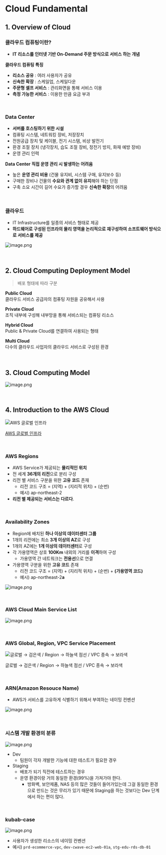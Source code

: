 # Cloud Fundamental

## 1. Overview of Cloud

### **클라우드 컴퓨팅이란?**

- **IT 리소스를 인터넷 기반 On-Demand 주문 방식으로 서비스 하는 개념**

**클라우드 컴퓨팅 특징**

- **리소스 공유** : 여러 사용자가 공유
- **신속한 확장** : 스케일업, 스케일다운
- **주문형 셀프 서비스** : 관리화면을 통해 서비스 이용
- **측정 가능한 서비스** : 이용한 만큼 요금 부과

<br/>

### **Data Center**

- **서버를 호스팅하기 위한 시설**
- 컴퓨팅 시스템, 네트워킹 장비, 저장장치
- 전원공급 장치 및 케이블, 전기 시스템, 비상 발전기
- 환경 조절 장치 (냉각장치, 습도 조절 장비, 정전기 방지, 화재 예방 장비)
- 운영 관리 인력

**Data Center 직접 운영 관리 시 발생하는 어려움**

- 높은 **운영 관리 비용** (건물 유지비, 시스템 구매, 유지보수 등)
- 구매한 장비나 건물의 **수요와 관계 없이 유지**해야 하는 단점
- 구축 소요 시간이 길어 수요가 증가할 경우 **신속한 확장**의 어려움

<br/>

### **클라우드**

- IT Infrastructure를 일종의 서비스 형태로 제공
- **하드웨어로 구성된 인프라의 물리 영역을 논리적으로 재구성하여 소프트웨어 방식으로 서비스를 제공**

![image.png](img/image.png)

<br/>

## 2. Cloud Computing Deployment Model

> 배포 형태에 따라 구분
> 
**Public Cloud**  
    클라우드 서비스 공급자의 컴퓨팅 자원을 공유해서 사용  

**Private Cloud**  
    조직 내부에 구성해 내부망을 통해 서비스되는 컴퓨팅 리소스 
 
**Hybrid Cloud**  
    Public & Private Cloud를 연결하여 사용되는 형태   
    
**Multi Cloud**  
    다수의 클라우드 사업자의 클라우드 서비스로 구성된 환경

<br/>

## 3. Cloud Computing Model

![image.png](img/image1.png)

<br/>

## 4. Introduction to the AWS Cloud

![[AWS 글로벌 인프라](https://aws.amazon.com/ko/about-aws/global-infrastructure/regions_az/) ](img/image2.png)

[AWS 글로벌 인프라](https://aws.amazon.com/ko/about-aws/global-infrastructure/regions_az/) 

<br/>

### **AWS Regions**

- AWS Service가 제공되는 **물리적인 위치**
- 전 세계 **36개의 리전**으로 분리 구성
- 리전 별 서비스 구분을 위한 **고유 코드** 존재
    - 리전 코드 구조 = (지역) + (지리적 위치) + (순번)
    - 예시) ap-northeast-2
- **리전 별 제공되는 서비스는 다르다**.

<br/>

### **Availability Zones**

- Region에 배치된 **하나 이상의 데이터센터 그룹**
- 1개의 리전에는 최소 **3개 이상의 AZ**로 구성
- 1개의 AZ에는 **1개 이상의 데이터센터**로 구성
- 각 가용영역은 상호 **100Km** 내외의 거리를 **이격**하여 구성
    - 가용영역 간 네트워크는 **전용선**으로 연결
- 가용영역 구분을 위한 **고유 코드** 존재
    - 리전 코드 구조 = (지역) + (지리적 위치) + (순번) + **(가용영역 코드)**
    - 예시) ap-northeast-2**a**

![image.png](img/image3.png)

<br/>

### **AWS Cloud Main Service List**

![image.png](img/image4.png)

<br/>

### **AWS Global, Region, VPC Service Placement**

![글로벌 → 검은색 / Region → 하늘색 점선 / VPC 종속 → 보라색](img/image5.png)

글로벌 → 검은색 / Region → 하늘색 점선 / VPC 종속 → 보라색

<br/>

### **ARN(Amazon Resouce Name)**

- AWS가 서비스를 고유하게 식별하기 위해서 부여하는 네이밍 컨벤션

![image.png](img/image8.png)

<br/>

### **시스템 개발 환경의 분류**

![image.png](img/image6.png)

- Dev
    - 팀원이 각자 개발한 기능에 대한 테스트가 필요한 경우
- Staging
    - 배포가 되기 직전에 테스트하는 경우
    - 운영 환경이랑 거의 동일한 환경(99%)을 가져가야 한다.
        - 방화벽, 보안제품, NAS 등의 많은 것들이 들어가있는데 그걸 동일한 환경으로 만드는 것은 무리가 있기 때문에 Staging을 하는 것보다는 Dev 단계에서 하는 편이 많다.

<br/>

### **kubab-case**

![image.png](img/image7.png)

- 사용자가 생성한 리소스의 네이밍 컨벤션
- 예시) `prd-ecommerce-vpc`, `dev-cwave-ec2-web-01a`, `stg-edu-rds-db-01`